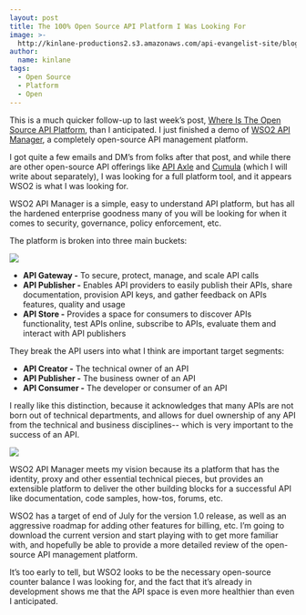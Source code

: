 ```yaml
---
layout: post
title: The 100% Open Source API Platform I Was Looking For
image: >-
  http://kinlane-productions2.s3.amazonaws.com/api-evangelist-site/blog/WSO2-API-Manager-Logo.png
author:
  name: kinlane
tags:
  - Open Source
  - Platform
  - Open
---
```

This is a much quicker follow-up to last week’s post, [Where Is The Open Source API Platform](/2012/06/11/where-is-the-open-source-api-platform/ "Where Is The Open Source API Platform"), than I anticipated. I just finished a demo of [WSO2 API Manager](http://wso2.com/products/api-manager), a completely open-source API management platform.

I got quite a few emails and DM’s from folks after that post, and while there are other open-source API offerings like [API Axle](http://apiaxle.com/ "API Axle") and [Cumula](http://cumula.org/ "Cumula") (which I will write about separately), I was looking for a full platform tool, and it appears WSO2 is what I was looking for.

WSO2 API Manager is a simple, easy to understand API platform, but has all the hardened enterprise goodness many of you will be looking for when it comes to security, governance, policy enforcement, etc.

The platform is broken into three main buckets:

![](http://kinlane-productions2.s3.amazonaws.com/api-service-providers/wso2/WSO2-API-Manager-Screenshot-1.png)

*   **API Gateway -** To secure, protect, manage, and scale API calls
*   **API Publisher -** Enables API providers to easily publish their APIs, share documentation, provision API keys, and gather feedback on APIs features, quality and usage
*   **API Store -** Provides a space for consumers to discover APIs functionality, test APIs online, subscribe to APIs, evaluate them and interact with API publishers

They break the API users into what I think are important target segments:

*   **API Creator -** The technical owner of an API
*   **API Publisher -** The business owner of an API
*   **API Consumer -** The developer or consumer of an API

I really like this distinction, because it acknowledges that many APIs are not born out of technical departments, and allows for duel ownership of any API from the technical and business disciplines-- which is very important to the success of an API.

![](http://kinlane-productions2.s3.amazonaws.com/api-service-providers/wso2/WSO2-API-Manager-Screenshot-3.png)

WSO2 API Manager meets my vision because its a platform that has the identity, proxy and other essential technical pieces, but provides an extensible platform to deliver the other building blocks for a successful API like documentation, code samples, how-tos, forums, etc.

WSO2 has a target of end of July for the version 1.0 release, as well as an aggressive roadmap for adding other features for billing, etc. I’m going to download the current version and start playing with to get more familiar with, and hopefully be able to provide a more detailed review of the open-source API management platform.

It’s too early to tell, but WSO2 looks to be the necessary open-source counter balance I was looking for, and the fact that it’s already in development shows me that the API space is even more healthier than even I anticipated.